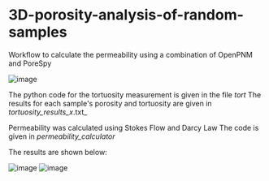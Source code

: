 # 3D-porosity-analysis-of-random-samples

Workflow to calculate the permeability using a combination of OpenPNM and PoreSpy

![image](https://github.com/user-attachments/assets/c0bb2d89-823b-4ffc-a03a-8f4cd38cc4f2)

The python code for the tortuosity measurement is given in the file _tort_ 
The results for each sample's porosity and tortuosity are given in _tortuosity_results_x_.txt_

Permeability was calculated using Stokes Flow and Darcy Law
The code is given in _permeability_calculator_

The results are shown below:

![image](https://github.com/user-attachments/assets/2f108bb9-abf3-4847-aef8-4ac6c274236a)
![image](https://github.com/user-attachments/assets/d61b1890-477a-4987-a3e9-c8a1d49ad4e4)

